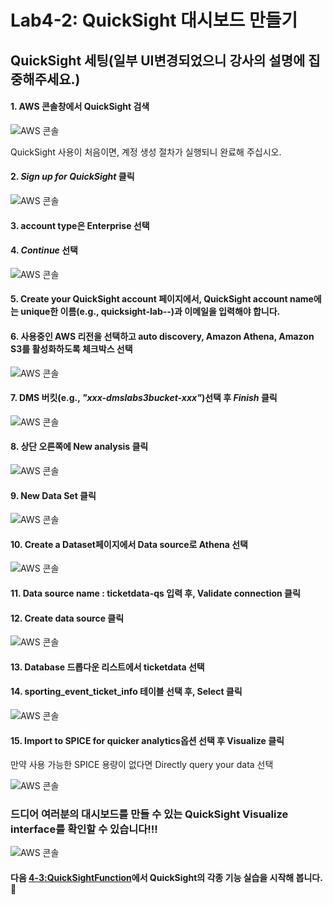 # Lab4-2: QuickSight 대시보드 만들기

## QuickSight 세팅(일부 UI변경되었으니 강사의 설명에 집중해주세요.)

#### 1. AWS 콘솔창에서 QuickSight 검색

![AWS 콘솔](../../images/qs/qs-console.png)

QuickSight 사용이 처음이면, 계정 생성 절차가 실행되니 완료해 주십시오.

#### 2. _Sign up for QuickSight_ 클릭  

![AWS 콘솔](../../images/qs/qs-signup1.png)

#### 3. account type은 Enterprise 선택  

#### 4. _Continue_ 선택

![AWS 콘솔](../../images/qs/qs-signup2.png)

#### 5. Create your QuickSight account 페이지에서, QuickSight account name에는 unique한 이름(e.g., quicksight-lab--)과 이메일을 입력해야 합니다.  

#### 6. 사용중인 AWS 리전을 선택하고 auto discovery, Amazon Athena, Amazon S3를 활성화하도록 체크박스 선택  

![AWS 콘솔](../../images/qs/qs-signup4.png)

#### 7. DMS 버킷(e.g., _"xxx-dmslabs3bucket-xxx"_)선택 후 _Finish_ 클릭  

![AWS 콘솔](../../images/qs/qs-signup3.png)

#### 8. 상단 오른쪽에 New analysis 클릭  

![AWS 콘솔](../../images/qs/qs-start-na.png)

#### 9. New Data Set 클릭  

![AWS 콘솔](../../images/qs/qs-start-ds.png)

#### 10. Create a Dataset페이지에서 Data source로 Athena 선택  

![AWS 콘솔](../../images/qs/qs-start-ds2.png)

#### 11. Data source name : ticketdata-qs 입력 후, Validate connection 클릭

#### 12. Create data source 클릭  

![AWS 콘솔](../../images/qs/qs-create-ds1.png)

#### 13. Database 드롭다운 리스트에서 ticketdata 선택

#### 14. sporting\_event\_ticket\_info 테이블 선택 후, Select 클릭  

![AWS 콘솔](../../images/qs/qs-create-ds2.png)

#### 15. Import to SPICE for quicker analytics옵션 선택 후 Visualize 클릭

만약 사용 가능한 SPICE 용량이 없다면 Directly query your data 선택

![AWS 콘솔](../../images/qs/qs-create-ds3.png)

### 드디어 여러분의 대시보드를 만들 수 있는 QuickSight Visualize interface를 확인할 수 있습니다!!!

![AWS 콘솔](../../images/qs/qs-dashboard.png)

#### 다음 [4-3:QuickSightFunction](4-3-quicksightfunction.md)에서 QuickSight의 각종 기능 실습을 시작해 봅니다.🤗
